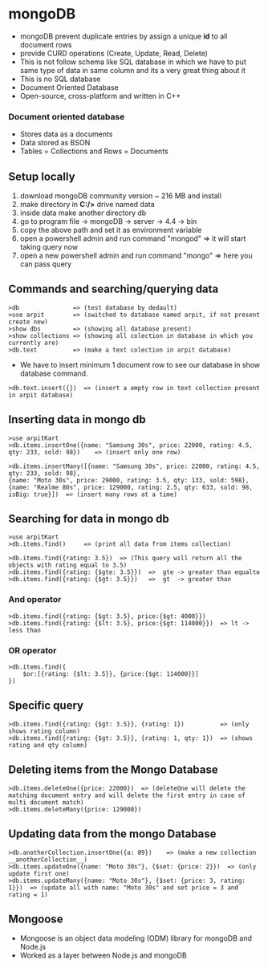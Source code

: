 # mongoDB
- mongoDB prevent duplicate entries by assign a unique __id__ to all document rows 
- provide CURD operations (Create, Update, Read, Delete)
- This is not follow schema like SQL database in which we have to put same type of data in same column and its a very great thing about it
- This is no SQL database
- Document Oriented Database
- Open-source, cross-platform and written in C++

### Document oriented database
- Stores data as a documents
- Data stored as BSON
- Tables = Collections and Rows = Documents

## Setup locally
1. download mongoDB community version ~ 216 MB and install 
2. make directory in __C:/>__ drive named data
3. inside data make another directory db
4. go to program file -> mongoDB -> server -> 4.4 -> bin
5. copy the above path and set it as environment variable
6. open a powershell admin and run command "mongod" => it will start taking query now
7. open a new powershell admin and run command "mongo" => here you can pass query

## Commands and searching/querying data
```mongoDB
>db               => (test database by dedault)
>use arpit        => (switched to database named arpit, if not present create new)
>show dbs         => (showing all database present)
>show collections => (showing all colection in database in which you currently are)
>db.text          => (make a text colection in arpit database)
```
- We have to insert minimum 1 document row to see our database in show database command.

```
>db.text.insert({})  => (insert a empty row in text collection present in arpit database)
```

## Inserting data in mongo db
```
>use arpitKart 
>db.items.insertOne({name: "Samsung 30s", price: 22000, rating: 4.5, qty: 233, sold: 98})    => (insert only one row)

>db.items.insertMany([{name: "Samsung 30s", price: 22000, rating: 4.5, qty: 233, sold: 98}, 
{name: "Moto 30s", price: 29000, rating: 3.5, qty: 133, sold: 598}, 
{name: "Realme 80s", price: 129000, rating: 2.5, qty: 633, sold: 98, isBig: true}])  => (insert many rows at a time)
```

## Searching for data in mongo db
```
>use arpitKart
>db.items.find()     => (print all data from items collection)

>db.items.find({rating: 3.5})  => (This query will return all the objects with rating equal to 3.5)
>db.items.find({rating: {$gte: 3.5}})  =>  gte -> greater than equalto
>db.items.find({rating: {$gt: 3.5}})   =>  gt  -> greater than
```

### And operator
```
>db.items.find({rating: {$gt: 3.5}, price:{$gt: 4000}})
>db.items.find({rating: {$lt: 3.5}, price:{$gt: 114000}})  => lt -> less than
```

### OR operator
```
>db.items.find({ 
    $or:[{rating: {$lt: 3.5}}, {price:{$gt: 114000}}] 
})
```

## Specific query 
```
>db.items.find({rating: {$gt: 3.5}}, {rating: 1})          => (only shows rating column)
>db.items.find({rating: {$gt: 3.5}}, {rating: 1, qty: 1})  => (shows rating and qty column)
```

## Deleting items from the Mongo Database
```
>db.items.deleteOne({price: 22000})  => (deleteOne will delete the matching document entry and will delete the first entry in case of multi document match)
>db.items.deleteMany({price: 129000})
```

## Updating data from the mongo Database
```
>db.anotherCollection.insertOne({a: 89})    => (make a new collection __anotherCollection__)
>db.items.updateOne({name: "Moto 30s"}, {$set: {price: 2}})  => (only update first one)
>db.items.updateMany({name: "Moto 30s"}, {$set: {price: 3, rating: 1}})  => (update all with name: "Moto 30s" and set price = 3 and rating = 1)
```

## Mongoose
- Mongoose is an object data modeling (ODM) library for mongoDB and Node.js
- Worked as a layer between Node.js and mongoDB 